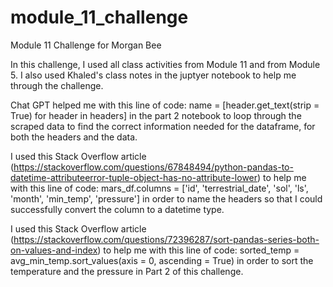 # module_11_challenge
Module 11 Challenge for Morgan Bee

In this challenge, I used all class activities from Module 11 and from Module 5. I also used Khaled's class notes in the juptyer notebook to help me through the challenge. 

Chat GPT helped me with this line of code: name = [header.get_text(strip = True) for header in headers] in the part 2 notebook to loop through the scraped data to find the correct information needed for the dataframe, for both the headers and the data. 

I used this Stack Overflow article (https://stackoverflow.com/questions/67848494/python-pandas-to-datetime-attributeerror-tuple-object-has-no-attribute-lower) to help me with this line of code: 
    mars_df.columns = ['id', 'terrestrial_date', 'sol', 'ls', 'month', 'min_temp', 'pressure'] 
in order to name the headers so that I could successfully convert the column to a datetime type. 

I used this Stack Overflow article (https://stackoverflow.com/questions/72396287/sort-pandas-series-both-on-values-and-index) to help me with this line of code: 
    sorted_temp = avg_min_temp.sort_values(axis = 0, ascending = True)
in order to sort the temperature and the pressure in Part 2 of this challenge. 